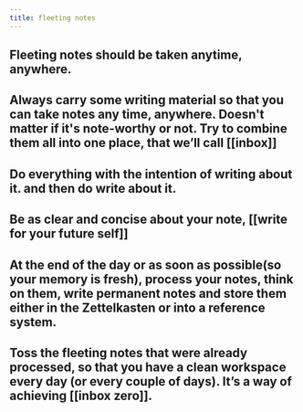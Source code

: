 ```yaml
---
title: fleeting notes
---
```


## Fleeting notes should be taken anytime, anywhere.
## Always carry some writing material so that you can take notes any time, anywhere. Doesn't matter if it's note-worthy or not. Try to combine them all into one place, that we’ll call [[inbox]]
## Do everything with the intention of writing about it. and then do write about it.
## Be as clear and concise about your note, [[write for your future self]]
## At the end of the day or as soon as possible(so your memory is fresh), process your notes, think on them, write permanent notes and store them either in the Zettelkasten or into a reference system.
## Toss the fleeting notes that were already processed, so that you have a clean workspace every day (or every couple of days). It’s a way of achieving [[inbox zero]].
